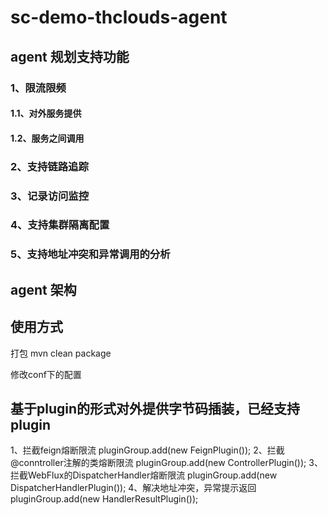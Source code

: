 # sc-demo-thclouds-agent

## agent 规划支持功能
### 1、限流限频
#### 1.1、对外服务提供
#### 1.2、服务之间调用
### 2、支持链路追踪
### 3、记录访问监控
### 4、支持集群隔离配置
### 5、支持地址冲突和异常调用的分析

## agent 架构


## 使用方式
打包
  mvn clean package

修改conf下的配置



## 基于plugin的形式对外提供字节码插装，已经支持plugin

1、拦截feign熔断限流                       pluginGroup.add(new FeignPlugin());
2、拦截@conntroller注解的类熔断限流          pluginGroup.add(new ControllerPlugin());
3、拦截WebFlux的DispatcherHandler熔断限流   pluginGroup.add(new DispatcherHandlerPlugin());
4、解决地址冲突，异常提示返回                 pluginGroup.add(new HandlerResultPlugin());



  

